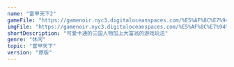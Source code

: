 ```yaml
---
name: "富甲天下2"
gameFile: "https://gamenoir.nyc3.digitaloceanspaces.com/%E5%AF%8C%E7%94%B2%E5%A4%A9%E4%B8%8B2/mk2.zip"
imgFile: "https://gamenoir.nyc3.digitaloceanspaces.com/%E5%AF%8C%E7%94%B2%E5%A4%A9%E4%B8%8B2/original.jpg"
shortDescription: "可爱卡通的三国人物加上大富翁的游戏玩法"
genre: "休闲"
topic: "富甲天下"
version: "原版"
---
```

